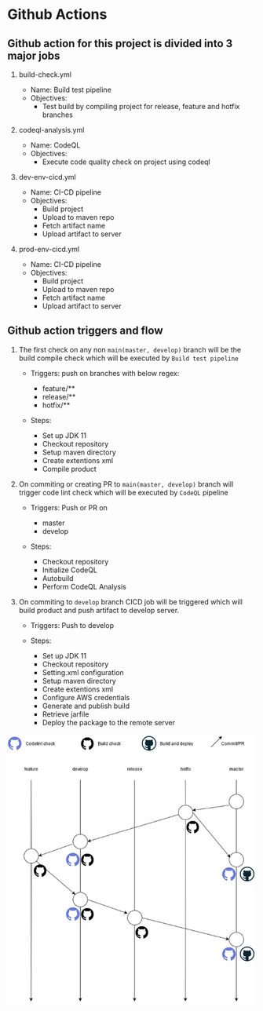 # Github Actions

## Github action for this project is divided into 3 major jobs
1. build-check.yml
    - Name: Build test pipeline
    - Objectives:
        - Test build by compiling project for release, feature and hotfix branches

2. codeql-analysis.yml
    - Name: CodeQL
    - Objectives:
        - Execute code quality check on project using codeql

3. dev-env-cicd.yml
    - Name: CI-CD pipeline
    - Objectives:
        - Build project
        - Upload to maven repo
        - Fetch artifact name
        - Upload artifact to server

4. prod-env-cicd.yml
    - Name: CI-CD pipeline
    - Objectives:
        - Build project
        - Upload to maven repo
        - Fetch artifact name
        - Upload artifact to server

## Github action triggers and flow 

1. The first check on any non `main(master, develop)` branch will be the build compile check which will be executed by `Build test pipeline`
    
    - Triggers: push on branches with below regex:
        - feature/**
        - release/**
        - hotfix/**
    
    - Steps:
    
        - Set up JDK 11
        - Checkout repository
        - Setup maven directory
        - Create extentions xml
        - Compile product

2. On commiting or creating PR to `main(master, develop)` branch will trigger code lint check which will be executed by `CodeQL` pipeline

    - Triggers: Push or PR on
        - master
        - develop

    - Steps:
        
        - Checkout repository
        - Initialize CodeQL
        - Autobuild
        - Perform CodeQL Analysis

3. On commiting to `develop` branch CICD job will be triggered which will build product and push artifact to develop server.

    - Triggers: Push to develop

    - Steps:

        - Set up JDK 11
        - Checkout repository
        - Setting.xml configuration
        - Setup maven directory
        - Create extentions xml
        - Configure AWS credentials
        - Generate and publish build
        - Retrieve jarfile
        - Deploy the package to the remote server

![githubactions.png](githubactions.png)